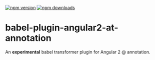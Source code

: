 [![npm version](https://img.shields.io/npm/v/babel-plugin-angular2-at-annotation.svg)](https://www.npmjs.org/package/babel-plugin-angular2-at-annotation)
[![npm downloads](https://img.shields.io/npm/dm/babel-plugin-angular2-at-annotation.svg)](https://www.npmjs.org/package/babel-plugin-angular2-at-annotation)

# babel-plugin-angular2-at-annotation

An **experimental** babel transformer plugin for Angular 2 @ annotation.
